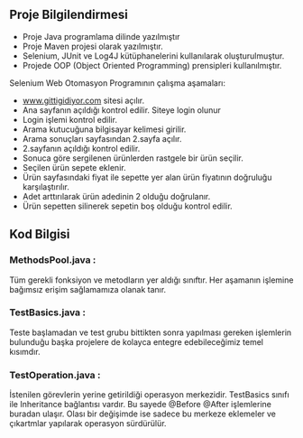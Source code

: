## Proje Bilgilendirmesi

- Proje Java programlama dilinde yazılmıştır
- Proje Maven projesi olarak yazılmıştır.
- Selenium, JUnit ve Log4J kütüphanelerini kullanılarak oluşturulmuştur.
- Projede OOP (Object Oriented Programming) prensipleri kullanılmıştır.

Selenium Web Otomasyon Programının çalışma aşamaları:

- www.gittigidiyor.com sitesi açılır.
- Ana sayfanın açıldığı kontrol edilir. Siteye login olunur
- Login işlemi kontrol edilir.
- Arama kutucuğuna bilgisayar kelimesi girilir.
- Arama sonuçları sayfasından 2.sayfa açılır.
- 2.sayfanın açıldığı kontrol edilir.
- Sonuca göre sergilenen ürünlerden rastgele bir ürün seçilir.
- Seçilen ürün sepete eklenir.
- Ürün sayfasındaki fiyat ile sepette yer alan ürün fiyatının doğruluğu karşılaştırılır.
- Adet arttırılarak ürün adedinin 2 olduğu doğrulanır.
- Ürün sepetten silinerek sepetin boş olduğu kontrol edilir.

## Kod Bilgisi

### MethodsPool.java : 

Tüm gerekli fonksiyon ve metodların yer aldığı sınıftır. Her aşamanın işlemine bağımsız erişim sağlamamıza olanak tanır.

### TestBasics.java :

Teste başlamadan ve test grubu bittikten sonra yapılması gereken işlemlerin bulunduğu başka projelere de kolayca entegre edebileceğimiz temel kısımdır.

### TestOperation.java :

İstenilen görevlerin yerine getirildiği operasyon merkezidir. TestBasics sınıfı ile Inheritance bağlantısı vardır. Bu sayede @Before @After işlemlerine buradan ulaşır. Olası bir değişimde ise sadece bu merkeze eklemeler ve çıkartmlar yapılarak operasyon sürdürülür.





